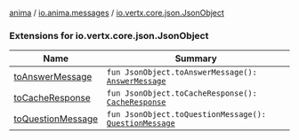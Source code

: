 [anima](../../index.md) / [io.anima.messages](../index.md) / [io.vertx.core.json.JsonObject](./index.md)

### Extensions for io.vertx.core.json.JsonObject

| Name | Summary |
|---|---|
| [toAnswerMessage](to-answer-message.md) | `fun JsonObject.toAnswerMessage(): `[`AnswerMessage`](../-answer-message/index.md) |
| [toCacheResponse](to-cache-response.md) | `fun JsonObject.toCacheResponse(): `[`CacheResponse`](../-cache-response/index.md) |
| [toQuestionMessage](to-question-message.md) | `fun JsonObject.toQuestionMessage(): `[`QuestionMessage`](../-question-message/index.md) |
